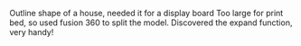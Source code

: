 Outline shape of a house, needed it for a display board
Too large for print bed, so used fusion 360 to split the model.
Discovered the expand function, very handy!